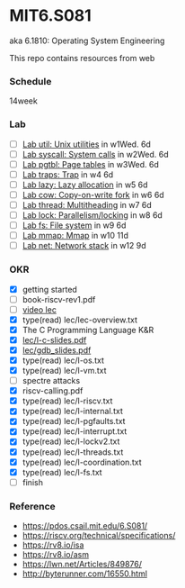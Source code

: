 # MIT6.S081
aka 6.1810: Operating System Engineering

This repo contains resources from web

### Schedule

14week

### Lab
 - [ ] [Lab util: Unix utilities](https://pdos.csail.mit.edu/6.S081/2020/labs/util.html) in w1Wed. 6d
 - [ ] [Lab syscall: System calls](https://pdos.csail.mit.edu/6.S081/2020/labs/syscall.html) in w2Wed. 6d
 - [ ] [Lab pgtbl: Page tables](https://pdos.csail.mit.edu/6.S081/2020/labs/pgtbl.html) in w3Wed. 6d
 - [ ] [Lab traps: Trap](https://pdos.csail.mit.edu/6.S081/2020/labs/traps.html) in w4 6d
 - [ ] [Lab lazy: Lazy allocation](https://pdos.csail.mit.edu/6.S081/2020/labs/lazy.html) in w5 6d
 - [ ] [Lab cow: Copy-on-write fork](https://pdos.csail.mit.edu/6.S081/2020/labs/cow.html) in w6 6d
 - [ ] [Lab thread: Multitheading](https://pdos.csail.mit.edu/6.S081/2020/labs/thread.html) in w7 6d
 - [ ] [Lab lock: Parallelism/locking](https://pdos.csail.mit.edu/6.S081/2020/labs/lock.html) in w8 6d
 - [ ] [Lab fs: File system](https://pdos.csail.mit.edu/6.S081/2020/labs/fs.html) in w9 6d
 - [ ] [Lab mmap: Mmap](https://pdos.csail.mit.edu/6.S081/2020/labs/mmap.html) in w10 11d
 - [ ] [Lab net: Network stack](https://pdos.csail.mit.edu/6.S081/2020/labs/net.html) in w12 9d

### OKR
 - [x] getting started
 - [ ] book-riscv-rev1.pdf
 - [ ] [video lec](https://www.youtube.com/watch?v=XNiaUaS6vpI&list=PLTsf9UeqkReZHXWY9yJvTwLJWYYPcKEqK)
 - [x] type(read) lec/lec-overview.txt
 - [x] The C Programming Language K&R
 - [x] [lec/l-c-slides.pdf](lec/l-c-slides.pdf)
 - [x] [lec/gdb_slides.pdf](lec/gdb_slides.pdf)
 - [x] type(read) lec/l-os.txt
 - [x] type(read) lec/l-vm.txt
 - [ ] spectre attacks
 - [x] riscv-calling.pdf
 - [x] type(read) lec/l-riscv.txt
 - [x] type(read) lec/l-internal.txt
 - [x] type(read) lec/l-pgfaults.txt
 - [x] type(read) lec/l-interrupt.txt
 - [x] type(read) lec/l-lockv2.txt
 - [x] type(read) lec/l-threads.txt
 - [x] type(read) lec/l-coordination.txt
 - [x] type(read) lec/l-fs.txt
 - [ ] finish

### Reference

 - https://pdos.csail.mit.edu/6.S081/
 - https://riscv.org/technical/specifications/
 - https://rv8.io/isa
 - https://rv8.io/asm
 - https://lwn.net/Articles/849876/
 - http://byterunner.com/16550.html
